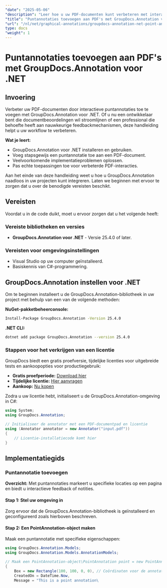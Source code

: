 ```yaml
---
"date": "2025-05-06"
"description": "Leer hoe u uw PDF-documenten kunt verbeteren met interactieve puntannotaties met GroupDocs.Annotation voor .NET. Deze stapsgewijze handleiding behandelt de installatie, implementatie en probleemoplossing."
"title": "Puntannotaties toevoegen aan PDF's met GroupDocs.Annotation voor .NET"
"url": "/nl/net/graphical-annotations/groupdocs-annotation-net-point-annotations-pdf/"
type: docs
"weight": 1
---
```


# Puntannotaties toevoegen aan PDF's met GroupDocs.Annotation voor .NET

## Invoering

Verbeter uw PDF-documenten door interactieve puntannotaties toe te voegen met GroupDocs.Annotation voor .NET. Of u nu een ontwikkelaar bent die documentbeoordelingen wil stroomlijnen of een professional die behoefte heeft aan nauwkeurige feedbackmechanismen, deze handleiding helpt u uw workflow te verbeteren.

**Wat je leert:**
- GroupDocs.Annotation voor .NET installeren en gebruiken.
- Voeg stapsgewijs een puntannotatie toe aan een PDF-document.
- Veelvoorkomende implementatieproblemen oplossen.
- Pas echte toepassingen toe voor verbeterde PDF-interacties.

Aan het einde van deze handleiding weet u hoe u GroupDocs.Annotation naadloos in uw projecten kunt integreren. Laten we beginnen met ervoor te zorgen dat u over de benodigde vereisten beschikt.

## Vereisten

Voordat u in de code duikt, moet u ervoor zorgen dat u het volgende heeft:

### Vereiste bibliotheken en versies
- **GroupDocs.Annotation voor .NET** - Versie 25.4.0 of later.

### Vereisten voor omgevingsinstellingen
- Visual Studio op uw computer geïnstalleerd.
- Basiskennis van C#-programmering.

## GroupDocs.Annotation instellen voor .NET

Om te beginnen installeert u de GroupDocs.Annotation-bibliotheek in uw project met behulp van een van de volgende methoden:

**NuGet-pakketbeheerconsole:**
```bash
Install-Package GroupDocs.Annotation -Version 25.4.0
```

**.NET CLI:**
```bash
dotnet add package GroupDocs.Annotation --version 25.4.0
```

### Stappen voor het verkrijgen van een licentie

GroupDocs biedt een gratis proefversie, tijdelijke licenties voor uitgebreide tests en aankoopopties voor productiegebruik:
- **Gratis proefperiode:** [Download hier](https://releases.groupdocs.com/annotation/net/)
- **Tijdelijke licentie:** [Hier aanvragen](https://purchase.groupdocs.com/temporary-license/)
- **Aankoop:** [Nu kopen](https://purchase.groupdocs.com/buy)

Zodra u uw licentie hebt, initialiseert u de GroupDocs.Annotation-omgeving in C#:

```csharp
using System;
using GroupDocs.Annotation;

// Initialiseer de annotator met een PDF-documentpad en licentie
using (Annotator annotator = new Annotator("input.pdf"))
{
    // Licentie-installatiecode komt hier
}
```

## Implementatiegids

### Puntannotatie toevoegen

**Overzicht:** Met puntannotaties markeert u specifieke locaties op een pagina en biedt u interactieve feedback of notities.

#### Stap 1: Stel uw omgeving in
Zorg ervoor dat de GroupDocs.Annotation-bibliotheek is geïnstalleerd en geconfigureerd zoals hierboven beschreven.

#### Stap 2: Een PointAnnotation-object maken
Maak een puntannotatie met specifieke eigenschappen:

```csharp
using GroupDocs.Annotation.Models;
using GroupDocs.Annotation.Models.AnnotationModels;

// Maak een PointAnnotation-object\PointAnnotation point = new PointAnnotation
{
    Box = new Rectangle(100, 100, 0, 0), // Coördinaten voor de annotatie
    CreatedOn = DateTime.Now,
    Message = "This is a point annotation\